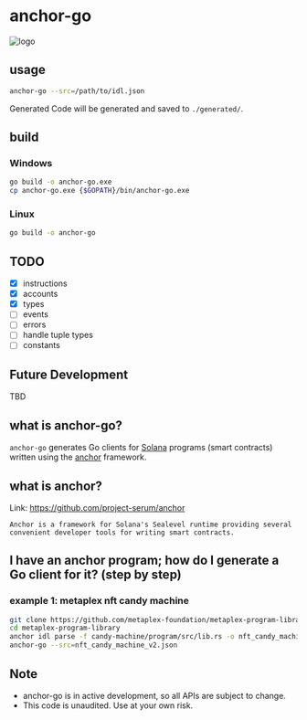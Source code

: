 # anchor-go

![logo](logo.png)

## usage

```bash
anchor-go --src=/path/to/idl.json
```

Generated Code will be generated and saved to `./generated/`.

## build

### Windows
```bash
go build -o anchor-go.exe
cp anchor-go.exe {$GOPATH}/bin/anchor-go.exe 
```

### Linux
```bash
go build -o anchor-go 
```


## TODO

- [x] instructions
- [x] accounts
- [x] types
- [ ] events
- [ ] errors
- [ ] handle tuple types
- [ ] constants

## Future Development

TBD

## what is anchor-go?

`anchor-go` generates Go clients for [Solana](https://solana.com/) programs (smart contracts) written using the [anchor](https://github.com/project-serum/anchor) framework.

## what is anchor?

Link: https://github.com/project-serum/anchor

```
Anchor is a framework for Solana's Sealevel runtime providing several convenient developer tools for writing smart contracts.
```

## I have an anchor program; how do I generate a Go client for it? (step by step)

### example 1: metaplex nft candy machine

```bash
git clone https://github.com/metaplex-foundation/metaplex-program-library.git
cd metaplex-program-library
anchor idl parse -f candy-machine/program/src/lib.rs -o nft_candy_machine_v2.json
anchor-go --src=nft_candy_machine_v2.json
```

Note
----

- anchor-go is in active development, so all APIs are subject to change.
- This code is unaudited. Use at your own risk.